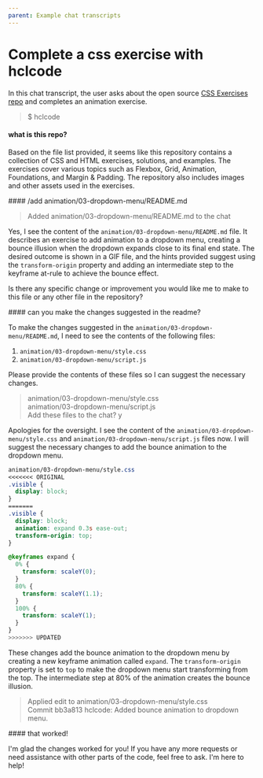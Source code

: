 ```yaml
---
parent: Example chat transcripts
---
```


# Complete a css exercise with hclcode

In this chat transcript, the user asks about the open source [CSS Exercises repo](https://github.com/TheOdinProject/css-exercises) and completes an animation exercise.

<div class="chat-transcript" markdown="1">

> $ hclcode

#### what is this repo?  

Based on the file list provided, it seems like this repository contains a collection of CSS and HTML exercises, solutions, and examples. The exercises cover various topics such as Flexbox, Grid, Animation, Foundations, and Margin & Padding. The repository also includes images and other assets used in the exercises.


</div>
<div class="chat-transcript" markdown="1">
#### /add animation/03-dropdown-menu/README.md

> Added animation/03-dropdown-menu/README.md to the chat  

Yes, I see the content of the `animation/03-dropdown-menu/README.md` file. It describes an exercise to add animation to a dropdown menu, creating a bounce illusion when the dropdown expands close to its final end state. The desired outcome is shown in a GIF file, and the hints provided suggest using the `transform-origin` property and adding an intermediate step to the keyframe at-rule to achieve the bounce effect.

Is there any specific change or improvement you would like me to make to this file or any other file in the repository?


</div>
<div class="chat-transcript" markdown="1">
#### can you make the changes suggested in the readme?  

To make the changes suggested in the `animation/03-dropdown-menu/README.md`, I need to see the contents of the following files:

1. `animation/03-dropdown-menu/style.css`
2. `animation/03-dropdown-menu/script.js`

Please provide the contents of these files so I can suggest the necessary changes.


> animation/03-dropdown-menu/style.css  
> animation/03-dropdown-menu/script.js  
> Add these files to the chat? y  


Apologies for the oversight. I see the content of the `animation/03-dropdown-menu/style.css` and `animation/03-dropdown-menu/script.js` files now. I will suggest the necessary changes to add the bounce animation to the dropdown menu.

```css
animation/03-dropdown-menu/style.css
<<<<<<< ORIGINAL
.visible {
  display: block;
}
=======
.visible {
  display: block;
  animation: expand 0.3s ease-out;
  transform-origin: top;
}

@keyframes expand {
  0% {
    transform: scaleY(0);
  }
  80% {
    transform: scaleY(1.1);
  }
  100% {
    transform: scaleY(1);
  }
}
>>>>>>> UPDATED
```

These changes add the bounce animation to the dropdown menu by creating a new keyframe animation called `expand`. The `transform-origin` property is set to `top` to make the dropdown menu start transforming from the top. The intermediate step at 80% of the animation creates the bounce illusion.

> Applied edit to animation/03-dropdown-menu/style.css  
> Commit bb3a813 hclcode: Added bounce animation to dropdown menu.  

</div>
<div class="chat-transcript" markdown="1">
#### that worked!  

I'm glad the changes worked for you! If you have any more requests or need assistance with other parts of the code, feel free to ask. I'm here to help!

</div>
